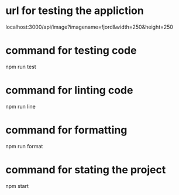 
# url for testing the appliction 

localhost:3000/api/image?imagename=fjord&width=250&height=250
# command for testing code
npm run test

# command for linting code 
npm run line

# command for formatting 
npm run format

# command for stating the project 
npm start
